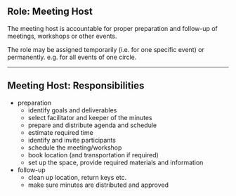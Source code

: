 ## Role: Meeting Host

The meeting host is accountable for proper preparation and follow-up of meetings, workshops or other events. 

The role may be assigned temporarily (i.e. for one specific event) or permanently. e.g. for all events of one circle.

---

## Meeting Host: Responsibilities

* preparation
    - identify goals and deliverables
    - select facilitator and keeper of the minutes
    - prepare and distribute agenda and schedule
    - estimate required time
    - identify and invite participants
    - schedule the meeting/workshop
    - book location (and transportation if required)
    - set up the space, provide required materials and information
* follow-up
    - clean up location, return keys etc.
    - make sure minutes are distributed and approved
    

